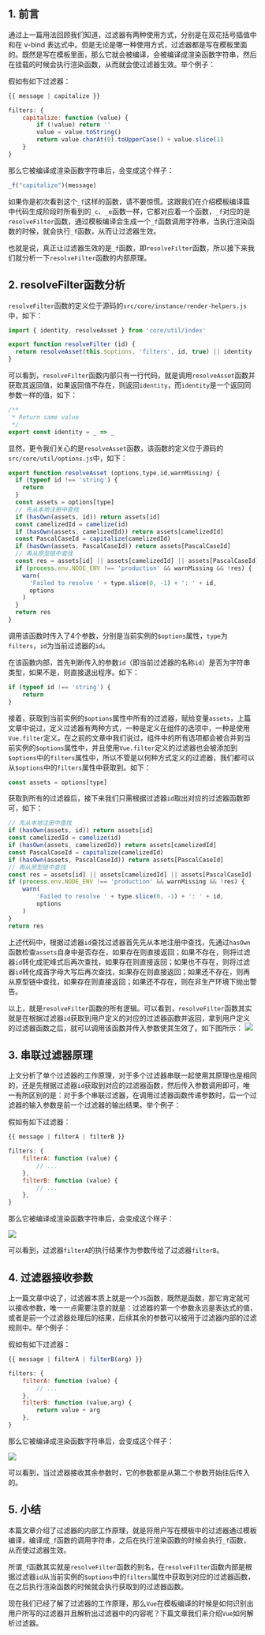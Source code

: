 ## 1. 前言

通过上一篇用法回顾我们知道，过滤器有两种使用方式，分别是在双花括号插值中和在 v-bind 表达式中。但是无论是哪一种使用方式，过滤器都是写在模板里面的。既然是写在模板里面，那么它就会被编译，会被编译成渲染函数字符串，然后在挂载的时候会执行渲染函数，从而就会使过滤器生效。举个例子：

假如有如下过滤器：

```javascript
{{ message | capitalize }}

filters: {
    capitalize: function (value) {
        if (!value) return ''
        value = value.toString()
        return value.charAt(0).toUpperCase() + value.slice(1)
    }
}
```

那么它被编译成渲染函数字符串后，会变成这个样子：

```javascript
_f("capitalize")(message)
```

如果你是初次看到这个`_f`这样的函数，请不要惊慌。这跟我们在介绍模板编译篇中代码生成阶段时所看到的`_c`、`_e`函数一样，它都对应着一个函数，`_f`对应的是`resolveFilter`函数，通过模板编译会生成一个`_f`函数调用字符串，当执行渲染函数的时候，就会执行`_f`函数，从而让过滤器生效。

也就是说，真正让过滤器生效的是`_f`函数，即`resolveFilter`函数，所以接下来我们就分析一下`resolveFilter`函数的内部原理。

## 2. resolveFilter函数分析

`resolveFilter`函数的定义位于源码的`src/core/instance/render-helpers.js`中，如下：

```javascript
import { identity, resolveAsset } from 'core/util/index'

export function resolveFilter (id) {
  return resolveAsset(this.$options, 'filters', id, true) || identity
}
```

可以看到，`resolveFilter`函数内部只有一行代码，就是调用`resolveAsset`函数并获取其返回值，如果返回值不存在，则返回`identity`，而`identity`是一个返回同参数一样的值，如下：

```javascript
/**
 * Return same value
 */
export const identity = _ => _
```

显然，更令我们关心的是`resolveAsset`函数，该函数的定义位于源码的`src/core/util/options.js`中，如下：

```javascript
export function resolveAsset (options,type,id,warnMissing) {
  if (typeof id !== 'string') {
    return
  }
  const assets = options[type]
  // 先从本地注册中查找
  if (hasOwn(assets, id)) return assets[id]
  const camelizedId = camelize(id)
  if (hasOwn(assets, camelizedId)) return assets[camelizedId]
  const PascalCaseId = capitalize(camelizedId)
  if (hasOwn(assets, PascalCaseId)) return assets[PascalCaseId]
  // 再从原型链中查找
  const res = assets[id] || assets[camelizedId] || assets[PascalCaseId]
  if (process.env.NODE_ENV !== 'production' && warnMissing && !res) {
    warn(
      'Failed to resolve ' + type.slice(0, -1) + ': ' + id,
      options
    )
  }
  return res
}
```

调用该函数时传入了4个参数，分别是当前实例的`$options`属性，`type`为`filters`，`id`为当前过滤器的`id`。

在该函数内部，首先判断传入的参数`id`（即当前过滤器的名称`id`）是否为字符串类型，如果不是，则直接退出程序。如下：

```javascript
if (typeof id !== 'string') {
    return
}
```

接着，获取到当前实例的`$options`属性中所有的过滤器，赋给变量`assets`，上篇文章中说过，定义过滤器有两种方式，一种是定义在组件的选项中，一种是使用`Vue.filter`定义。在之前的文章中我们说过，组件中的所有选项都会被合并到当前实例的`$options`属性中，并且使用`Vue.filter`定义的过滤器也会被添加到`$options`中的`filters`属性中，所以不管是以何种方式定义的过滤器，我们都可以从`$options`中的`filters`属性中获取到。如下：

```javascript
const assets = options[type]
```

获取到所有的过滤器后，接下来我们只需根据过滤器`id`取出对应的过滤器函数即可，如下：

```javascript
// 先从本地注册中查找
if (hasOwn(assets, id)) return assets[id]
const camelizedId = camelize(id)
if (hasOwn(assets, camelizedId)) return assets[camelizedId]
const PascalCaseId = capitalize(camelizedId)
if (hasOwn(assets, PascalCaseId)) return assets[PascalCaseId]
// 再从原型链中查找
const res = assets[id] || assets[camelizedId] || assets[PascalCaseId]
if (process.env.NODE_ENV !== 'production' && warnMissing && !res) {
    warn(
        'Failed to resolve ' + type.slice(0, -1) + ': ' + id,
        options
    )
}
return res
```

上述代码中，根据过滤器`id`查找过滤器首先先从本地注册中查找，先通过`hasOwn`函数检查`assets`自身中是否存在，如果存在则直接返回；如果不存在，则将过滤器`id`转化成驼峰式后再次查找，如果存在则直接返回；如果也不存在，则将过滤器`id`转化成首字母大写后再次查找，如果存在则直接返回；如果还不存在，则再从原型链中查找，如果存在则直接返回；如果还不存在，则在非生产环境下抛出警告。

以上，就是`resolveFilter`函数的所有逻辑。可以看到，`resolveFilter`函数其实就是在根据过滤器`id`获取到用户定义的对应的过滤器函数并返回，拿到用户定义的过滤器函数之后，就可以调用该函数并传入参数使其生效了。如下图所示：
![](~@/filter/1.jpg)



## 3. 串联过滤器原理

上文分析了单个过滤器的工作原理，对于多个过滤器串联一起使用其原理也是相同的，还是先根据过滤器`id`获取到对应的过滤器函数，然后传入参数调用即可，唯一有所区别的是：对于多个串联过滤器，在调用过滤器函数传递参数时，后一个过滤器的输入参数是前一个过滤器的输出结果。举个例子：

假如有如下过滤器：

```javascript
{{ message | filterA | filterB }}

filters: {
    filterA: function (value) {
        // ...
    },
    filterB: function (value) {
        // ...
    }, 
}
```

那么它被编译成渲染函数字符串后，会变成这个样子：

![](~@/filter/2.jpg)


可以看到，过滤器`filterA`的执行结果作为参数传给了过滤器`filterB`。

## 4. 过滤器接收参数

上一篇文章中说了，过滤器本质上就是一个`JS`函数，既然是函数，那它肯定就可以接收参数，唯一一点需要注意的就是：过滤器的第一个参数永远是表达式的值，或者是前一个过滤器处理后的结果，后续其余的参数可以被用于过滤器内部的过滤规则中。举个例子：

假如有如下过滤器：

```javascript
{{ message | filterA | filterB(arg) }}

filters: {
    filterA: function (value) {
        // ...
    },
    filterB: function (value,arg) {
        return value + arg
    }, 
}
```

那么它被编译成渲染函数字符串后，会变成这个样子：

![](~@/filter/3.jpg)


可以看到，当过滤器接收其余参数时，它的参数都是从第二个参数开始往后传入的。

## 5. 小结

本篇文章介绍了过滤器的内部工作原理，就是将用户写在模板中的过滤器通过模板编译，编译成`_f`函数的调用字符串，之后在执行渲染函数的时候会执行`_f`函数，从而使过滤器生效。

所谓`_f`函数其实就是`resolveFilter`函数的别名，在`resolveFilter`函数内部是根据过滤器`id`从当前实例的`$options`中的`filters`属性中获取到对应的过滤器函数，在之后执行渲染函数的时候就会执行获取到的过滤器函数。

现在我们已经了解了过滤器的工作原理，那么`Vue`在模板编译的时候是如何识别出用户所写的过滤器并且解析出过滤器中的内容呢？下篇文章我们来介绍`Vue`如何解析过滤器。


